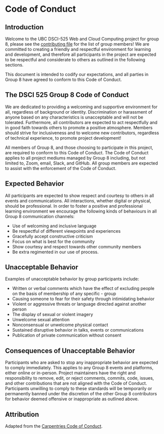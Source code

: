 # Code of Conduct

## Introduction

Welcome to the UBC DSCI-525 Web and Cloud Computing project for group 8, please see the [contributing file](https://github.com/UBC-MDS/525-group8/blob/main/CONTRIBUTING.md) for the list of group members! We are committed to creating a friendly and respectful environment for learning and development, and therefore all participants in the project are expected to be respectful and considerate to others as outlined in the following sections.

This document is intended to codify our expectations, and all parties in Group 8 have agreed to conform to this Code of Conduct.

## The DSCI 525 Group 8 Code of Conduct

We are dedicated to providing a welcoming and supportive environment for all, regardless of background or identity. Discrimination or harassment of anyone based on any characteristics is unacceptable and will not be tolerated. Furthermore, all contributors are expected to act respectfully and in good faith towards others to promote a positive atmosphere. Members should strive for inclusiveness and to welcome new contributors, regardless of technical experience, to promote project development!

All members of Group 8, and those choosing to participate in this project, are required to conform to this Code of Conduct. The Code of Conduct applies to all project mediums managed by Group 8 including, but not limited to, Zoom, email, Slack, and GitHub. All group members are expected to assist with the enforcement of the Code of Conduct.

## Expected Behavior

All participants are expected to show respect and courtesy to others in all events and communications. All interactions, whether digital or physical, should be professional. In order to foster a positive and professional learning environment we encourage the following kinds of behaviours in all Group 8 communication channels:

-   Use of welcoming and inclusive language
-   Be respectful of different viewpoints and experiences
-   Gracefully accept constructive criticism
-   Focus on what is best for the community
-   Show courtesy and respect towards other community members
-   Be extra regimented in our use of process.

## Unacceptable Behavior

Examples of unacceptable behavior by group participants include:

-   Written or verbal comments which have the effect of excluding people on the basis of membership of any specific - group
-   Causing someone to fear for their safety through intimidating behavior
-   Violent or aggressive threats or language directed against another person
-   The display of sexual or violent imagery
-   Unwelcome sexual attention
-   Nonconsensual or unwelcome physical contact
-   Sustained disruptive behavior in talks, events or communications
-   Publication of private communication without consent

## Consequences of Unacceptable Behavior

Participants who are asked to stop any inappropriate behavior are expected to comply immediately. This applies to any Group 8 events and platforms, either online or in-person. Project maintainers have the right and responsibility to remove, edit, or reject comments, commits, code, issues, and other contributions that are not aligned with the Code of Conduct. Participants unwilling to comply to these standards will be temporarily or permanently banned under the discretion of the other Group 8 contributors for behavior deemed offensive or inappropriate as outlined above.

## Attribution

Adapted from the [Carpentries Code of Conduct](https://docs.carpentries.org/topic_folders/policies/code-of-conduct.html).
